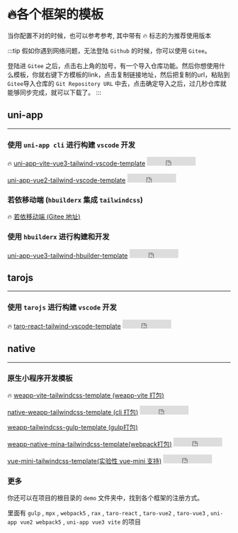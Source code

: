# 🔥各个框架的模板

当你配置不对的时候，也可以参考参考, 其中带有 🔥 标志的为推荐使用版本

:::tip
假如你遇到网络问题，无法登陆 `Github` 的时候，你可以使用 `Gitee`。

登陆进 `Gitee` 之后，点击右上角的加号，有一个导入仓库功能。然后你想使用什么模板，你就右键下方模板的link，点击复制链接地址，然后把复制的url，粘贴到`Gitee`导入仓库的 `Git Repository URL` 中去，点击确定导入之后，过几秒仓库就能够同步完成，就可以下载了。
:::

## uni-app

---

### 使用 `uni-app cli` 进行构建 `vscode` 开发

🔥  [uni-app-vite-vue3-tailwind-vscode-template](https://github.com/sonofmagic/uni-app-vite-vue3-tailwind-vscode-template) <iframe
              src="https://ghbtns.com/github-btn.html?user=sonofmagic&repo=uni-app-vite-vue3-tailwind-vscode-template&type=star&count=true"
              frameborder="0"
              scrolling="0"
              width="110"
              height="20"
              title="GitHub"
            >
            </iframe>

[uni-app-vue2-tailwind-vscode-template](https://github.com/sonofmagic/uni-app-vue2-tailwind-vscode-template) <iframe
              src="https://ghbtns.com/github-btn.html?user=icebreaker-template&repo=uni-app-vue2-tailwind-vscode-template&type=star&count=true"
              frameborder="0"
              scrolling="0"
              width="110"
              height="20"
              title="GitHub"
            >
            </iframe>

### 若依移动端 (`hbuilderx` 集成 `tailwindcss`)

🔥 [若依移动端 (Gitee 地址)](https://gitee.com/sonofmagic/RuoYi-App)

### 使用 `hbuilderx` 进行构建和开发

[uni-app-vue3-tailwind-hbuilder-template](https://github.com/sonofmagic/uni-app-vue3-tailwind-hbuilder-template) <iframe
              src="https://ghbtns.com/github-btn.html?user=icebreaker-template&repo=uni-app-vue3-tailwind-hbuilder-template&type=star&count=true"
              frameborder="0"
              scrolling="0"
              width="110"
              height="20"
              title="GitHub"
            >
            </iframe>

## tarojs

---

### 使用 `tarojs` 进行构建 `vscode` 开发

🔥 [taro-react-tailwind-vscode-template](https://github.com/sonofmagic/taro-react-tailwind-vscode-template) <iframe
              src="https://ghbtns.com/github-btn.html?user=icebreaker-template&repo=taro-react-tailwind-vscode-template&type=star&count=true"
              frameborder="0"
              scrolling="0"
              width="110"
              height="20"
              title="GitHub"
            >
            </iframe>

## native

---

### 原生小程序开发模板

🔥 [weapp-vite-tailwindcss-template (weapp-vite 打包)](https://vite.icebreaker.top/guide/)

[native-weapp-tailwindcss-template (cli 打包)](https://github.com/sonofmagic/native-weapp-tailwindcss-template) <iframe
              src="https://ghbtns.com/github-btn.html?user=icebreaker-template&repo=native-weapp-tailwindcss-template&type=star&count=true"
              frameborder="0"
              scrolling="0"
              width="110"
              height="20"
              title="GitHub"
            >
            </iframe>

[weapp-tailwindcss-gulp-template (gulp打包)](https://github.com/sonofmagic/weapp-tailwindcss/tree/main/demo/gulp-app)

[weapp-native-mina-tailwindcss-template(webpack打包)](https://github.com/sonofmagic/weapp-native-mina-tailwindcss-template) <iframe
              src="https://ghbtns.com/github-btn.html?user=icebreaker-template&repo=weapp-native-mina-tailwindcss-template&type=star&count=true"
              frameborder="0"
              scrolling="0"
              width="110"
              height="20"
              title="GitHub"
            >
            </iframe>

[vue-mini-tailwindcss-template(实验性 vue-mini 支持)](https://github.com/sonofmagic/vue-mini-tailwindcss-template) <iframe
              src="https://ghbtns.com/github-btn.html?user=icebreaker-template&repo=vue-mini-tailwindcss-template&type=star&count=true"
              frameborder="0"
              scrolling="0"
              width="110"
              height="20"
              title="GitHub"
            >
            </iframe>

### 更多

你还可以在项目的根目录的 `demo` 文件夹中，找到各个框架的注册方式。

里面有 `gulp` , `mpx` , `webpack5` , `rax` , `taro-react` , `taro-vue2` , `taro-vue3` , `uni-app vue2 webpack5` , `uni-app vue3 vite` 的项目
